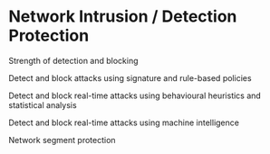 # Network Intrusion / Detection Protection

Strength of detection and blocking

Detect and block attacks using signature and rule-based policies&#x20;

Detect and block real-time attacks using behavioural heuristics and statistical analysis&#x20;

Detect and block real-time attacks using machine intelligence

Network segment protection

